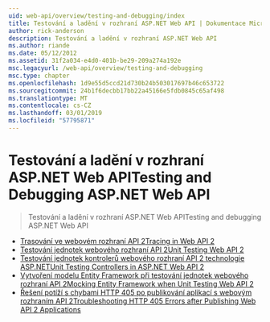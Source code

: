 ```yaml
---
uid: web-api/overview/testing-and-debugging/index
title: Testování a ladění v rozhraní ASP.NET Web API | Dokumentace Microsoftu
author: rick-anderson
description: Testování a ladění v rozhraní ASP.NET Web API
ms.author: riande
ms.date: 05/12/2012
ms.assetid: 31f2a034-e4d0-401b-be29-209a274a192e
msc.legacyurl: /web-api/overview/testing-and-debugging
msc.type: chapter
ms.openlocfilehash: 1d9e55d5ccd21d730b24b503017697b46c653722
ms.sourcegitcommit: 24b1f6decbb17bb22a45166e5fdb0845c65af498
ms.translationtype: MT
ms.contentlocale: cs-CZ
ms.lasthandoff: 03/01/2019
ms.locfileid: "57795871"
---
```

<a name="testing-and-debugging-aspnet-web-api"></a><span data-ttu-id="e3a3b-103">Testování a ladění v rozhraní ASP.NET Web API</span><span class="sxs-lookup"><span data-stu-id="e3a3b-103">Testing and Debugging ASP.NET Web API</span></span>
====================
> <span data-ttu-id="e3a3b-104">Testování a ladění v rozhraní ASP.NET Web API</span><span class="sxs-lookup"><span data-stu-id="e3a3b-104">Testing and debugging ASP.NET Web API</span></span>


- [<span data-ttu-id="e3a3b-105">Trasování ve webovém rozhraní API 2</span><span class="sxs-lookup"><span data-stu-id="e3a3b-105">Tracing in Web API 2</span></span>](tracing-in-aspnet-web-api.md)
- [<span data-ttu-id="e3a3b-106">Testování jednotek webového rozhraní API 2</span><span class="sxs-lookup"><span data-stu-id="e3a3b-106">Unit Testing Web API 2</span></span>](unit-testing-with-aspnet-web-api.md)
- [<span data-ttu-id="e3a3b-107">Testování jednotek kontrolerů webového rozhraní API 2 technologie ASP.NET</span><span class="sxs-lookup"><span data-stu-id="e3a3b-107">Unit Testing Controllers in ASP.NET Web API 2</span></span>](unit-testing-controllers-in-web-api.md)
- [<span data-ttu-id="e3a3b-108">Vytvoření modelu Entity Framework při testování jednotek webového rozhraní API 2</span><span class="sxs-lookup"><span data-stu-id="e3a3b-108">Mocking Entity Framework when Unit Testing Web API 2</span></span>](mocking-entity-framework-when-unit-testing-aspnet-web-api-2.md)
- [<span data-ttu-id="e3a3b-109">Řešení potíží s chybami HTTP 405 po publikování aplikací s webovým rozhraním API 2</span><span class="sxs-lookup"><span data-stu-id="e3a3b-109">Troubleshooting HTTP 405 Errors after Publishing Web API 2 Applications</span></span>](troubleshooting-http-405-errors-after-publishing-web-api-applications.md)
